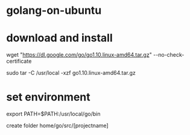 # golang-on-ubuntu
# download and install
wget "https://dl.google.com/go/go1.10.linux-amd64.tar.gz" --no-check-certificate

sudo tar -C /usr/local  -xzf go1.10.linux-amd64.tar.gz

# set environment
export PATH=$PATH:/usr/local/go/bin

create folder  home/go/src/[projectname]
